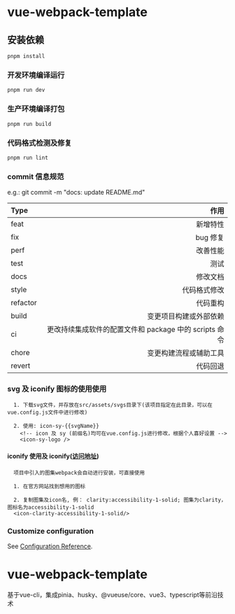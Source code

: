 # vue-webpack-template

## 安装依赖

```
pnpm install
```

### 开发环境编译运行

```
pnpm run dev
```

### 生产环境编译打包

```
pnpm run build
```

### 代码格式检测及修复

```
pnpm run lint
```

### commit 信息规范

e.g.: git commit -m "docs: update README.md"

| Type     |                                                   作用 |
| :------- | -----------------------------------------------------: |
| feat     |                                               新增特性 |
| fix      |                                               bug 修复 |
| perf     |                                               改善性能 |
| test     |                                                   测试 |
| docs     |                                               修改文档 |
| style    |                                           代码格式修改 |
| refactor |                                               代码重构 |
| build    |                                 变更项目构建或外部依赖 |
| ci       | 更改持续集成软件的配置文件和 package 中的 scripts 命令 |
| chore    |                                 变更构建流程或辅助工具 |
| revert   |                                               代码回退 |

### svg 及 iconify 图标的使用使用

```base
  1. 下载svg文件，并存放在src/assets/svgs目录下(该项目指定在此目录，可以在vue.config.js文件中进行修改)

  2. 使用: icon-sy-{{svgName}}
    <!-- icon 及 sy (前缀名)均可在vue.config.js进行修改，根据个人喜好设置 -->
    <icon-sy-logo />
```

#### iconify 使用及 iconify([访问地址](https://icon-sets.iconify.design/))

```
  项目中引入的图集webpack会自动进行安装，可直接使用

  1. 在官方网站找到想用的图标

  2. 复制图集及icon名, 例： clarity:accessibility-1-solid; 图集为clarity，图标名为accessibility-1-solid
  <icon-clarity-accessibility-1-solid/>
```

### Customize configuration

See [Configuration Reference](https://cli.vuejs.org/config/).
# vue-webpack-template
基于vue-cli，集成pinia、husky、@vueuse/core、vue3、typescript等前沿技术
